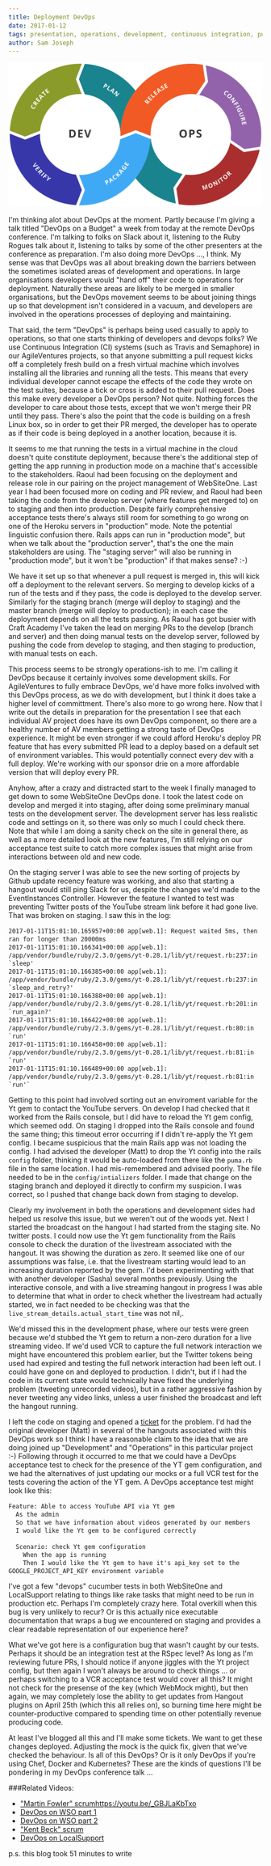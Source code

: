 ```yaml
---
title: Deployment DevOps
date: 2017-01-12
tags: presentation, operations, development, continuous integration, pull request, production, staging
author: Sam Joseph
---
```


![devops](/images/devops.png)

I'm thinking alot about DevOps at the moment.  Partly because I'm giving a talk titled "DevOps on a Budget" a week from today at the remote DevOps conference.  I'm talking to folks on Slack about it, listening to the Ruby Rogues talk about it, listening to talks by some of the other presenters at the conference as preparation.  I'm also doing more DevOps ..., I think.  My sense was that DevOps was all about breaking down the barriers between the sometimes isolated areas of development and operations.  In large organisations developers would "hand off" their code to operations for deployment.  Naturally these areas are likely to be merged in smaller organisations, but the DevOps movement seems to be about joining things up so that development isn't considered in a vacuum, and developers are involved in the operations processes of deploying and maintaining.

That said, the term "DevOps" is perhaps being used casually to apply to operations, so that one starts thinking of developers and devops folks?  We use Continuous Integration (CI) systems (such as Travis and Semaphore) in our AgileVentures projects, so that anyone submitting a pull request kicks off a completely fresh build on a fresh virtual machine which involves installing all the libraries and running all the tests.   This means that every individual developer cannot escape the effects of the code they wrote on the test suites, because a tick or cross is added to their pull request.   Does this make every developer a DevOps person?  Not quite.  Nothing forces the developer to care about those tests, except that we won't merge their PR until they pass.  There's also the point that the code is building on a fresh Linux box, so in order to get their PR merged, the developer has to operate as if their code is being deployed in a another location, because it is.

It seems to me that running the tests in a virtual machine in the cloud doesn't quite constitute deployment, because there's the additional step of getting the app running in production mode on a machine that's accessible to the stakeholders.  Raoul had been focusing on the deployment and release role in our pairing on the project management of WebSiteOne.  Last year I had been focused more on coding and PR review, and Raoul had been taking the code from the develop server (where features get merged to) on to staging and then into production.  Despite fairly comprehensive acceptance tests there's always still room for something to go wrong on one of the Heroku servers in "production" mode.  Note the potential linguistic confusion there.  Rails apps can run in "production mode", but when we talk about the "production server", that's the one the main stakeholders are using.  The "staging server" will also be running in "production mode", but it won't be "production" if that makes sense? :-)

We have it set up so that whenever a pull request is merged in, this will kick off a deployment to the relevant servers.  So merging to develop kicks of a run of the tests and if they pass, the code is deployed to the develop server.  Similarly for the staging branch (merge will deploy to staging) and the master branch (merge will deploy to production); in each case the deployment depends on all the tests passing.  As Raoul has got busier with Craft Academy I've taken the lead on merging PRs to the develop (branch and server) and then doing manual tests on the develop server, followed by pushing the code from develop to staging, and then staging to production, with manual tests on each.

This process seems to be strongly operations-ish to me.  I'm calling it DevOps because it certainly involves some development skills.  For AgileVentures to fully embrace DevOps, we'd have more folks involved with this DevOps process, as we do with development, but I think it does take a higher level of committment.  There's also more to go wrong here.  Now that I write out the details in preparation for the presentation I see that each individual AV project does have its own DevOps component, so there are a healthy number of AV members getting a strong taste of DevOps experience.  It might be even stronger if we could afford Heroku's deploy PR feature that has every submitted PR lead to a deploy based on a default set of environment variables. This would potentially connect every dev with a full deploy.  We're working with our sponsor drie on a more affordable version that will deploy every PR.

Anyhow, after a crazy and distracted start to the week I finally managed to get down to some WebSiteOne DevOps done.  I took the latest code on develop and merged it into staging, after doing some preliminary manual tests on the development server.  The development server has less realistic code and settings on it, so there was only so much I could check there.  Note that while I am doing a sanity check on the site in general there, as well as a more detailed look at the new features, I'm still relying on our acceptance test suite to catch more complex issues that might arise from interactions between old and new code.

On the staging server I was able to see the new sorting of projects by Github update recency feature was working, and also that starting a hangout would still ping Slack for us, despite the changes we'd made to the EventInstances Controller.  However the feature I wanted to test was preventing Twitter posts of the YouTube stream link before it had gone live.  That was broken on staging.  I saw this in the log:

```
2017-01-11T15:01:10.165957+00:00 app[web.1]: Request waited 5ms, then ran for longer than 20000ms
2017-01-11T15:01:10.166341+00:00 app[web.1]: /app/vendor/bundle/ruby/2.3.0/gems/yt-0.28.1/lib/yt/request.rb:237:in `sleep'
2017-01-11T15:01:10.166385+00:00 app[web.1]: /app/vendor/bundle/ruby/2.3.0/gems/yt-0.28.1/lib/yt/request.rb:237:in `sleep_and_retry?'
2017-01-11T15:01:10.166388+00:00 app[web.1]: /app/vendor/bundle/ruby/2.3.0/gems/yt-0.28.1/lib/yt/request.rb:201:in `run_again?'
2017-01-11T15:01:10.166422+00:00 app[web.1]: /app/vendor/bundle/ruby/2.3.0/gems/yt-0.28.1/lib/yt/request.rb:80:in `run'
2017-01-11T15:01:10.166458+00:00 app[web.1]: /app/vendor/bundle/ruby/2.3.0/gems/yt-0.28.1/lib/yt/request.rb:81:in `run'
2017-01-11T15:01:10.166489+00:00 app[web.1]: /app/vendor/bundle/ruby/2.3.0/gems/yt-0.28.1/lib/yt/request.rb:81:in `run'`
```

Getting to this point had involved sorting out an enviroment variable for the Yt gem to contact the YouTube servers. On develop I had checked that it worked from the Rails console, but I did have to reload the Yt gem config, which seemed odd.  On staging I dropped into the Rails console and found the same thing; this timeout error occurring if I didn't re-apply the Yt gem config.  I became suspicious that the main Rails app was not loading the config.  I had advised the developer (Matt) to drop the Yt config into the rails `config` folder, thinking it would be auto-loaded from there like the `puma.rb` file in the same location.  I had mis-remembered and advised poorly.  The file needed to be in the `config/intializers` folder.  I made that change on the staging branch and deployed it directly to confirm my suspicion.  I was correct, so I pushed that change back down from staging to develop.

Clearly my involvement in both the operations and development sides had helped us resolve this issue, but we weren't out of the woods yet.  Next I started the broadcast on the hangout I had started from the staging site.  No twitter posts.  I could now use the Yt gem functionality from the Rails console to check the duration of the livestream associated with the hangout.  It was showing the duration as zero.  It seemed like one of our assumptions was false, i.e. that the livestream starting would lead to an increasing duration reported by the gem.  I'd been experimenting with that with another developer (Sasha) several months previously.  Using the interactive console, and with a live streaming hangout in progress I was able to determine that what in order to check whether the livestream had actually started, we in fact needed to be checking was that the `live_stream_details.actual_start_time` was not nil,.

We'd missed this in the development phase, where our tests were green because we'd stubbed the Yt gem to return a non-zero duration for a live streaming video.  If we'd used VCR to capture the full network interaction we might have encountered this problem earlier, but the Twitter tokens being used had expired and testing the full network interaction had been left out.  I could have gone on and deployed to production.  I didn't, but if I had the code in its current state would technically have fixed the underlying problem (tweeting unrecorded videos), but in a rather aggressive fashion by never tweeting any video links, unless a user finished the broadcast and left the hangout running.

I left the code on staging and opened a [ticket](https://github.com/AgileVentures/WebsiteOne/issues/1489) for the problem.  I'd had the original developer (Matt) in several of the hangouts associated with this DevOps work so I think I have a reasonable claim to the idea that we are doing joined up "Development" and "Operations" in this particular project :-)  Following through it occurred to me that we could have a DevOps acceptance test to check for the presence of the YT gem configuration, and we had the alternatives of just updating our mocks or a full VCR test for the tests covering the action of the YT gem.  A DevOps acceptance test might look like this:

```gherkin
Feature: Able to access YouTube API via Yt gem
  As the admin
  So that we have information about videos generated by our members
  I would like the Yt gem to be configured correctly
  
  Scenario: check Yt gem configuration
    When the app is running
    Then I would like the Yt gem to have it's api_key set to the GOOGLE_PROJECT_API_KEY environment variable
```

I've got a few "devops" cucumber tests in both WebSiteOne and LocalSupport relating to things like rake tasks that might need to be run in production etc.  Perhaps I'm completely crazy here.  Total overkill when this bug is very unlikely to recur?  Or is this actually nice executable documentation that wraps a bug we encountered on staging and provides a clear readable representation of our experience here?

What we've got here is a configuration bug that wasn't caught by our tests.  Perhaps it should be an integration test at the RSpec level?  As long as I'm reviewing future PRs, I should notice if anyone jiggles with the Yt project config, but then again I won't always be around to check things ... or perhaps switching to a VCR acceptance test would cover all this?  It might not check for the presense of the key (which WebMock might), but then again, we may completely lose the ability to get updates from Hangout plugins on April 25th (which this all relies on), so burning time here might be counter-productive compared to spending time on other potentially revenue producing code.

At least I've blogged all this and I'll make some tickets.  We want to get these changes deployed.  Adjusting the mock is the quick fix, given that we've checked the behaviour.  Is all of this DevOps?  Or is it only DevOps if you're using Chef, Docker and Kubernetes?  These are the kinds of questions I'll be pondering in my DevOps conference talk ...

###Related Videos:

* ["Martin Fowler" scrum]()https://youtu.be/_GBJLaKbTxo
* [DevOps on WSO part 1](https://youtu.be/1_Zkh4JsBik)
* [DevOps on WSO part 2](https://www.youtube.com/watch?v=8q4RBgjzijY)
* ["Kent Beck" scrum](https://www.youtube.com/watch?v=39I9UXJizCY)
* [DevOps on LocalSupport](https://www.youtube.com/watch?v=xAPWS7PKprc)

p.s. this blog took 51 minutes to write
